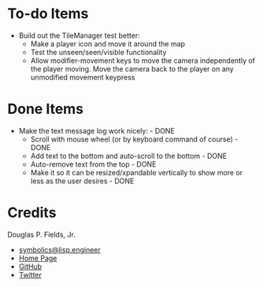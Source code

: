 # To-do Items

* Build out the TileManager test better:
  * Make a player icon and move it around the map
  * Test the unseen/seen/visible functionality
  * Allow modifier-movement keys to move the camera independently of
    the player moving. Move the camera back to the player on any
    unmodified movement keypress


# Done Items

* Make the text message log work nicely: - DONE
  * Scroll with mouse wheel (or by keyboard command of course) - DONE
  * Add text to the bottom and auto-scroll to the bottom - DONE
  * Auto-remove text from the top - DONE
  * Make it so it can be resized/xpandable vertically to show more or less
    as the user desires - DONE



# Credits

Douglas P. Fields, Jr.
* symbolics@lisp.engineer
* [Home Page](https://symbolics.lisp.engineer/)
* [GitHub](https://github.com/LispEngineer/)
* [Twitter](https://twitter.com/LispEngineer)